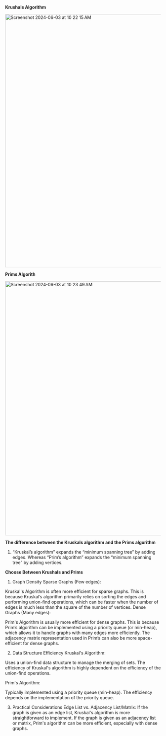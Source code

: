 **Krushals Algorithm**


<img width="815" alt="Screenshot 2024-06-03 at 10 22 15 AM" src="https://github.com/santingh/coding-interview/assets/16878844/c0fe041d-ed94-4f22-8f97-fb0c550416ce">

**Prims Algorith**

<img width="818" alt="Screenshot 2024-06-03 at 10 23 49 AM" src="https://github.com/santingh/coding-interview/assets/16878844/53c748bb-f812-42d9-90be-05b788bcf0e4">


**The difference between the Kruskals algorithm and the Prims algorithm**

1. “Kruskal’s algorithm” expands the “minimum spanning tree” by adding edges. Whereas “Prim’s algorithm” expands the “minimum spanning tree” by adding vertices.

**Choose Between Krushals and Prims**

1. Graph Density
Sparse Graphs (Few edges):

Kruskal's Algorithm is often more efficient for sparse graphs. This is because Kruskal’s algorithm primarily relies on sorting the edges and performing union-find operations, which can be faster when the number of edges is much less than the square of the number of vertices.
Dense Graphs (Many edges):

Prim's Algorithm is usually more efficient for dense graphs. This is because Prim’s algorithm can be implemented using a priority queue (or min-heap), which allows it to handle graphs with many edges more efficiently. The adjacency matrix representation used in Prim’s can also be more space-efficient for dense graphs.

2. Data Structure Efficiency
Kruskal's Algorithm:

Uses a union-find data structure to manage the merging of sets. The efficiency of Kruskal's algorithm is highly dependent on the efficiency of the union-find operations.

Prim's Algorithm:

Typically implemented using a priority queue (min-heap). The efficiency depends on the implementation of the priority queue.

3. Practical Considerations
Edge List vs. Adjacency List/Matrix:
If the graph is given as an edge list, Kruskal's algorithm is more straightforward to implement.
If the graph is given as an adjacency list or matrix, Prim's algorithm can be more efficient, especially with dense graphs.
